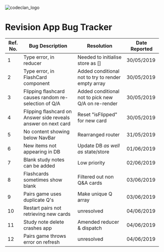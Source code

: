 ![codeclan_logo](https://user-images.githubusercontent.com/11422619/54070681-ca4c5200-425a-11e9-8cf8-cd6a191bc3cd.png)

# Revision App Bug Tracker

Ref. No. | Bug Description | Resolution | Date Reported
-------- | --------------- | ---------- | -------------
1 | Type error, in reducer | Needed to initialise store as [] | 30/05/2019
2 | Type error, in FlashCard component | Added conditional not to try to render empty array | 30/05/2019
3 | Flipping flashcard causes random re-selection of Q/A | Added conditional not to pick new Q/A on re-render | 30/05/2019
4 | Flipping flashcard on Answer side reveals answer on next card | Reset "isFlipped" for new card | 30/05/2019
5 | No content showing below NavBar | Rearranged router | 31/05/2019
6 | New items not appearing in DB | Update DB _as well as_ state/store | 01/06/2019
7 | Blank study notes can be added | Low priority | 02/06/2019
8 | Flashcards sometimes show blank | Filtered out non Q&A cards | 03/06/2019
9 | Pairs game uses duplicate Q's | Make unique Q array | 03/06/2019
10 | Restart pairs not retrieving new cards | unresolved | 04/06/2019
11 | Study note delete crashes app | Amended reducer & dispatch | 04/06/2019
12 | Pairs game throws error on refresh | unresolved | 04/06/2019
